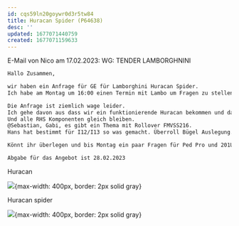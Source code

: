 ```yaml
---
id: cqs59ln20goywr0d3r5tw84
title: Huracan Spider (P64638)
desc: ''
updated: 1677071440759
created: 1677071159633
---
```

E-Mail von Nico am 17.02.2023: WG: TENDER LAMBORGHNINI
```sh
Hallo Zusammen, 

wir haben ein Anfrage für GE für Lamborghini Huracan Spider.
Ich habe am Montag um 16:00 einen Termin mit Lambo um Fragen zu stellen.

Die Anfrage ist ziemlich wage leider.
Ich gehe davon aus dass wir ein funktionierende Huracan bekommen und dass wir nur das Dach weg machen(siehe Bild).
Und alle RHS Komponenten gleich bleiben.
@Sebastian, Gabi, es gibt ein Thema mit Rollover FMVSS216. 
Hans hat bestimmt für I12/I13 so was gemacht. Überroll Bügel Auslegung.

Könnt ihr überlegen und bis Montag ein paar Fragen für Ped Pro und 201Up mir senden? 

Abgabe für das Angebot ist 28.02.2023
```
Huracan

![](/assets/images/2023-02-20-08-55-13.png){max-width: 400px, border: 2px solid gray}

Huracan spider

![](/assets/images/2023-02-20-08-56-33.png){max-width: 400px, border: 2px solid gray}